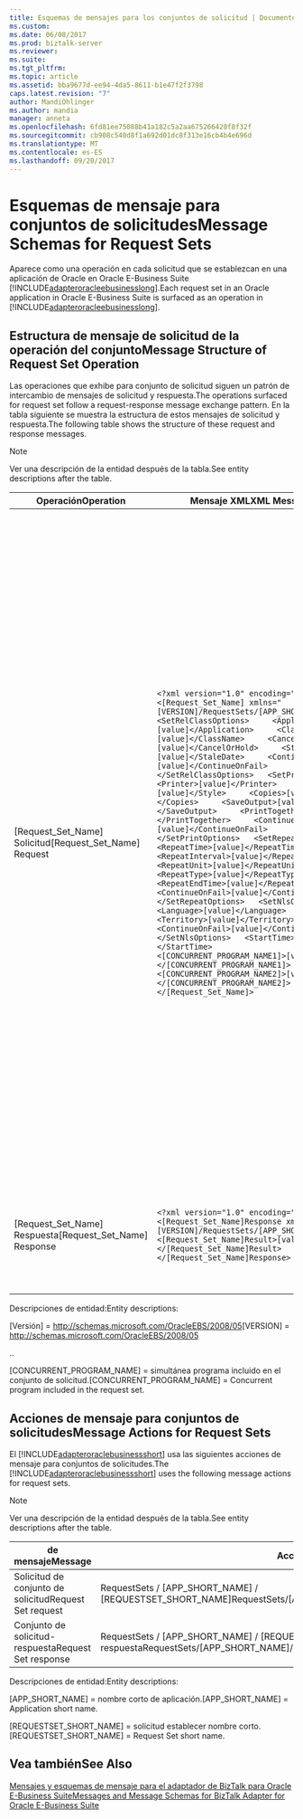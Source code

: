 ```yaml
---
title: Esquemas de mensajes para los conjuntos de solicitud | Documentos de Microsoft
ms.custom: 
ms.date: 06/08/2017
ms.prod: biztalk-server
ms.reviewer: 
ms.suite: 
ms.tgt_pltfrm: 
ms.topic: article
ms.assetid: bba9677d-ee94-4da5-8611-b1e47f2f3798
caps.latest.revision: "7"
author: MandiOhlinger
ms.author: mandia
manager: anneta
ms.openlocfilehash: 6fd81ee75088b41a182c5a2aa675266420f8f32f
ms.sourcegitcommit: cb908c540d8f1a692d01dc8f313e16cb4b4e696d
ms.translationtype: MT
ms.contentlocale: es-ES
ms.lasthandoff: 09/20/2017
---
```

# <a name="message-schemas-for-request-sets"></a><span data-ttu-id="9289e-102">Esquemas de mensaje para conjuntos de solicitudes</span><span class="sxs-lookup"><span data-stu-id="9289e-102">Message Schemas for Request Sets</span></span>
<span data-ttu-id="9289e-103">Aparece como una operación en cada solicitud que se establezcan en una aplicación de Oracle en Oracle E-Business Suite [!INCLUDE[adapteroracleebusinesslong](../../includes/adapteroracleebusinesslong-md.md)].</span><span class="sxs-lookup"><span data-stu-id="9289e-103">Each request set in an Oracle application in Oracle E-Business Suite is surfaced as an operation in [!INCLUDE[adapteroracleebusinesslong](../../includes/adapteroracleebusinesslong-md.md)].</span></span>  
  
## <a name="message-structure-of-request-set-operation"></a><span data-ttu-id="9289e-104">Estructura de mensaje de solicitud de la operación del conjunto</span><span class="sxs-lookup"><span data-stu-id="9289e-104">Message Structure of Request Set Operation</span></span>  
 <span data-ttu-id="9289e-105">Las operaciones que exhibe para conjunto de solicitud siguen un patrón de intercambio de mensajes de solicitud y respuesta.</span><span class="sxs-lookup"><span data-stu-id="9289e-105">The operations surfaced for request set follow a request-response message exchange pattern.</span></span> <span data-ttu-id="9289e-106">En la tabla siguiente se muestra la estructura de estos mensajes de solicitud y respuesta.</span><span class="sxs-lookup"><span data-stu-id="9289e-106">The following table shows the structure of these request and response messages.</span></span>  
  
> [!NOTE]
>  <span data-ttu-id="9289e-107">Ver una descripción de la entidad después de la tabla.</span><span class="sxs-lookup"><span data-stu-id="9289e-107">See entity descriptions after the table.</span></span>  
  
|<span data-ttu-id="9289e-108">Operación</span><span class="sxs-lookup"><span data-stu-id="9289e-108">Operation</span></span>|<span data-ttu-id="9289e-109">Mensaje XML</span><span class="sxs-lookup"><span data-stu-id="9289e-109">XML Message</span></span>|<span data-ttu-id="9289e-110">Description</span><span class="sxs-lookup"><span data-stu-id="9289e-110">Description</span></span>|  
|---------------|-----------------|-----------------|  
|<span data-ttu-id="9289e-111">[Request_Set_Name] Solicitud</span><span class="sxs-lookup"><span data-stu-id="9289e-111">[Request_Set_Name] Request</span></span>|`<?xml version="1.0" encoding="utf-8" ?> <[Request_Set_Name] xmlns="[VERSION]/RequestSets/[APP_SHORT_NAME]/">   <SetRelClassOptions>     <Application>[value]</Application>     <ClassName>[value]</ClassName>     <CancelOrHold>[value]</CancelOrHold>     <StaleDate>[value]</StaleDate>     <ContinueOnFail>[value]</ContinueOnFail>   </SetRelClassOptions>   <SetPrintOptions>     <Printer>[value]</Printer>     <Style>[value]</Style>     <Copies>[value]</Copies>     <SaveOutput>[value]</SaveOutput>     <PrintTogether>[value]</PrintTogether>     <ContinueOnFail>[value]</ContinueOnFail>   </SetPrintOptions>   <SetRepeatOptions>     <RepeatTime>[value]</RepeatTime>     <RepeatInterval>[value]</RepeatInterval>     <RepeatUnit>[value]</RepeatUnit>     <RepeatType>[value]</RepeatType>     <RepeatEndTime>[value]</RepeatEndTime>     <ContinueOnFail>[value]</ContinueOnFail>   </SetRepeatOptions>   <SetNlsOptions>     <Language>[value]</Language>     <Territory>[value]</Territory>     <ContinueOnFail>[value]</ContinueOnFail>   </SetNlsOptions>   <StartTime><[value]</StartTime>   <[CONCURRENT_PROGRAM_NAME1]>[value]</[CONCURRENT_PROGRAM_NAME1]>   <[CONCURRENT_PROGRAM_NAME2]>[value]</[CONCURRENT_PROGRAM_NAME2]>   … </[Request_Set_Name]>`|<span data-ttu-id="9289e-112">-La operación [Request_Set_Name] tiene cinco parámetros estándares: `SetRelClassOptions`, `SetPrintOptions`, `SetRepeatOptions`, `SetNlsOptions`, y `StartTime`.</span><span class="sxs-lookup"><span data-stu-id="9289e-112">- The [Request_Set_Name] operation takes five standard parameters:  `SetRelClassOptions`, `SetPrintOptions`,  `SetRepeatOptions`, `SetNlsOptions`, and `StartTime`.</span></span><br /><br /> <span data-ttu-id="9289e-113">-El `ContinueOnFail` parámetro indica si el envío de conjunto de solicitud debe continuar o se produce una excepción en caso del parámetro parent (`SetRelClassOptions`, `SetPrintOptions`, `SetRepeatOptions` o `SetNlsOptions`) se produce un error.</span><span class="sxs-lookup"><span data-stu-id="9289e-113">- The `ContinueOnFail` parameter indicates whether the request set submission should continue or throw an exception in case the parent parameter (`SetRelClassOptions`, `SetPrintOptions`, `SetRepeatOptions` or `SetNlsOptions`) fails.</span></span> <span data-ttu-id="9289e-114">Puede especificar **True** (continuar) o **False** (producir una excepción).</span><span class="sxs-lookup"><span data-stu-id="9289e-114">You can specify **True** (continue) or **False** (throw an exception).</span></span><br /><br /> <span data-ttu-id="9289e-115">-Para obtener información detallada acerca de cada parámetro, consulte [operaciones con conjuntos de solicitud](../../adapters-and-accelerators/adapter-oracle-ebs/operations-on-request-sets.md).</span><span class="sxs-lookup"><span data-stu-id="9289e-115">- For detailed information about each parameter, see [Operations on Request Sets](../../adapters-and-accelerators/adapter-oracle-ebs/operations-on-request-sets.md).</span></span>|  
|<span data-ttu-id="9289e-116">[Request_Set_Name] Respuesta</span><span class="sxs-lookup"><span data-stu-id="9289e-116">[Request_Set_Name] Response</span></span>|`<?xml version="1.0" encoding="utf-8" ?> <[Request_Set_Name]Response xmlns="[VERSION]/RequestSets/[APP_SHORT_NAME]">   <[Request_Set_Name]Result>[value]</[Request_Set_Name]Result> </[Request_Set_Name]Response>`|<span data-ttu-id="9289e-117">La respuesta de Oracle E-Business Suite contiene un identificador de solicitudes simultáneas.</span><span class="sxs-lookup"><span data-stu-id="9289e-117">The response from Oracle E-Business Suite contains a concurrent request ID.</span></span>|  
  
 <span data-ttu-id="9289e-118">Descripciones de entidad:</span><span class="sxs-lookup"><span data-stu-id="9289e-118">Entity descriptions:</span></span>  
  
 <span data-ttu-id="9289e-119">[Versión] = http://schemas.microsoft.com/OracleEBS/2008/05</span><span class="sxs-lookup"><span data-stu-id="9289e-119">[VERSION] = http://schemas.microsoft.com/OracleEBS/2008/05</span></span>  
  
 <span data-ttu-id="9289e-120">.</span><span class="sxs-lookup"><span data-stu-id="9289e-120">.</span></span>  
  
 <span data-ttu-id="9289e-121">[CONCURRENT_PROGRAM_NAME] = simultánea programa incluido en el conjunto de solicitud.</span><span class="sxs-lookup"><span data-stu-id="9289e-121">[CONCURRENT_PROGRAM_NAME] = Concurrent program included in the request set.</span></span>  
  
## <a name="message-actions-for-request-sets"></a><span data-ttu-id="9289e-122">Acciones de mensaje para conjuntos de solicitudes</span><span class="sxs-lookup"><span data-stu-id="9289e-122">Message Actions for Request Sets</span></span>  
 <span data-ttu-id="9289e-123">El [!INCLUDE[adapteroraclebusinessshort](../../includes/adapteroraclebusinessshort-md.md)] usa las siguientes acciones de mensaje para conjuntos de solicitudes.</span><span class="sxs-lookup"><span data-stu-id="9289e-123">The [!INCLUDE[adapteroraclebusinessshort](../../includes/adapteroraclebusinessshort-md.md)] uses the following message actions for request sets.</span></span>  
  
> [!NOTE]
>  <span data-ttu-id="9289e-124">Ver una descripción de la entidad después de la tabla.</span><span class="sxs-lookup"><span data-stu-id="9289e-124">See entity descriptions after the table.</span></span>  
  
|<span data-ttu-id="9289e-125">de mensaje</span><span class="sxs-lookup"><span data-stu-id="9289e-125">Message</span></span>|<span data-ttu-id="9289e-126">Acción</span><span class="sxs-lookup"><span data-stu-id="9289e-126">Action</span></span>|<span data-ttu-id="9289e-127">Ejemplo</span><span class="sxs-lookup"><span data-stu-id="9289e-127">Example</span></span>|  
|-------------|------------|-------------|  
|<span data-ttu-id="9289e-128">Solicitud de conjunto de solicitud</span><span class="sxs-lookup"><span data-stu-id="9289e-128">Request Set request</span></span>|<span data-ttu-id="9289e-129">RequestSets / [APP_SHORT_NAME] / [REQUESTSET_SHORT_NAME]</span><span class="sxs-lookup"><span data-stu-id="9289e-129">RequestSets/[APP_SHORT_NAME]/[REQUESTSET_SHORT_NAME]</span></span>|<span data-ttu-id="9289e-130">RequestSets/SQLGL/FNDRSSUB965</span><span class="sxs-lookup"><span data-stu-id="9289e-130">RequestSets/SQLGL/FNDRSSUB965</span></span>|  
|<span data-ttu-id="9289e-131">Conjunto de solicitud-respuesta</span><span class="sxs-lookup"><span data-stu-id="9289e-131">Request Set response</span></span>|<span data-ttu-id="9289e-132">RequestSets / [APP_SHORT_NAME] / [REQUESTSET_SHORT_NAME]] / respuesta</span><span class="sxs-lookup"><span data-stu-id="9289e-132">RequestSets/[APP_SHORT_NAME]/[REQUESTSET_SHORT_NAME]]/response</span></span>|<span data-ttu-id="9289e-133">RequestSets/SQLGL/FNDRSSUB965/respuesta</span><span class="sxs-lookup"><span data-stu-id="9289e-133">RequestSets/SQLGL/FNDRSSUB965/response</span></span>|  
  
 <span data-ttu-id="9289e-134">Descripciones de entidad:</span><span class="sxs-lookup"><span data-stu-id="9289e-134">Entity descriptions:</span></span>  
  
 <span data-ttu-id="9289e-135">[APP_SHORT_NAME] = nombre corto de aplicación.</span><span class="sxs-lookup"><span data-stu-id="9289e-135">[APP_SHORT_NAME] = Application short name.</span></span>  
  
 <span data-ttu-id="9289e-136">[REQUESTSET_SHORT_NAME] = solicitud establecer nombre corto.</span><span class="sxs-lookup"><span data-stu-id="9289e-136">[REQUESTSET_SHORT_NAME] = Request Set short name.</span></span>  
  
## <a name="see-also"></a><span data-ttu-id="9289e-137">Vea también</span><span class="sxs-lookup"><span data-stu-id="9289e-137">See Also</span></span>  
 [<span data-ttu-id="9289e-138">Mensajes y esquemas de mensaje para el adaptador de BizTalk para Oracle E-Business Suite</span><span class="sxs-lookup"><span data-stu-id="9289e-138">Messages and Message Schemas for BizTalk Adapter for Oracle E-Business Suite</span></span>](../../adapters-and-accelerators/adapter-oracle-ebs/messages-and-message-schemas-for-biztalk-adapter-for-oracle-e-business-suite.md)